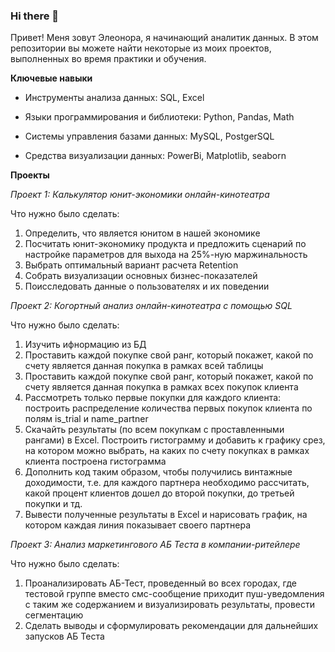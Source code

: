 ### Hi there 👋
Привет! Меня зовут Элеонора, я начинающий аналитик данных. В этом репозитории вы можете найти некоторые из моих проектов, выполненных во время практики и обучения.

**Ключевые навыки**

- Инструменты анализа данных: SQL, Excel

- Языки программирования и библиотеки: Python, Pandas, Math

- Системы управления базами данных: MySQL, PostgerSQL

- Средства визуализации данных: PowerBi, Matplotlib, seaborn

**Проекты**

_Проект 1: Калькулятор юнит-экономики онлайн-кинотеатра_

Что нужно было сделать:

1. Определить, что является юнитом в нашей экономике
2. Посчитать юнит-экономику продукта и предложить сценарий по настройке параметров для выхода на 25%-ную маржинальность
3. Выбрать оптимальный вариант расчета Retention
4. Собрать визуализации основных бизнес-показателей
5. Поисследовать данные о пользователях и их поведении

_Проект 2: Когортный анализ онлайн-кинотеатра с помощью SQL_

Что нужно было сделать:

1. Изучить ифнормацию из БД
2. Проставить каждой покупке свой ранг, который покажет, какой по счету является данная покупка в рамках всей таблицы
3. Проставить каждой покупке свой ранг, который покажет, какой по счету является данная покупка в рамках всех покупок клиента
4. Рассмотреть только первые покупки для каждого клиента: построить распределение количества первых покупок клиента по полям is_trial и name_partner
5. Скачайть результаты (по всем покупкам с проставленными рангами) в Excel. Построить гистограмму и добавить к графику срез, на котором можно выбрать, на каких по счету покупках в рамках клиента построена гистограмма
6. Дополнить код таким образом, чтобы получились винтажные доходимости, т.е. для каждого партнера необходимо рассчитать, какой процент клиентов дошел до второй покупки, до третьей покупки и тд.
7. Вывести полученные результаты в Excel и нарисовать график, на котором каждая линия показывает своего партнера

_Проект 3: Анализ маркетингового АБ Теста в компании-ритейлере_

Что нужно было сделать:

1. Проанализировать АБ-Тест, проведенный во всех городах, где тестовой группе вместо смс-сообщение приходит пуш-уведомления с таким же содержанием и визуализировать результаты, провести сегментацию
2. Сделать выводы и сформулировать рекомендации для дальнейших запусков АБ Теста


<!--
**Eleonora-The-Analyst/Eleonora-The-Analyst** is a ✨ _special_ ✨ repository because its `README.md` (this file) appears on your GitHub profile.

